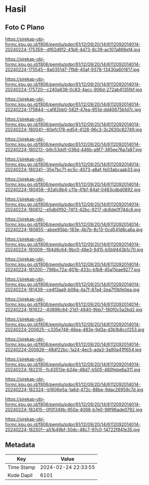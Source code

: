 # Hasil

## Foto C Plano

https://sirekap-obj-formc.kpu.go.id/f806/pemilu/pdpr/61/12/09/20/14/6112092014014-20240224-175359--df62d912-41b8-4d73-8c39-ac107a866ef4.jpg

https://sirekap-obj-formc.kpu.go.id/f806/pemilu/pdpr/61/12/09/20/14/6112092014014-20240224-175545--8a0351d7-7fb8-40af-9378-13430a601617.jpg

https://sirekap-obj-formc.kpu.go.id/f806/pemilu/pdpr/61/12/09/20/14/6112092014014-20240224-175720--c240a638-0c83-4acc-906d-272ab4135fbf.jpg

https://sirekap-obj-formc.kpu.go.id/f806/pemilu/pdpr/61/12/09/20/14/6112092014014-20240224-175844--caf82bb0-582f-47ea-951d-dd40675b1d7c.jpg

https://sirekap-obj-formc.kpu.go.id/f806/pemilu/pdpr/61/12/09/20/14/6112092014014-20240224-180041--60efc178-ed54-4128-96c3-3c2630c82749.jpg

https://sirekap-obj-formc.kpu.go.id/f806/pemilu/pdpr/61/12/09/20/14/6112092014014-20240224-180213--b6c53dd1-036d-446b-a8f7-385ee76a7a87.jpg

https://sirekap-obj-formc.kpu.go.id/f806/pemilu/pdpr/61/12/09/20/14/6112092014014-20240224-180341--35e7bc71-ec5c-4073-a8af-fe03abcaab33.jpg

https://sirekap-obj-formc.kpu.go.id/f806/pemilu/pdpr/61/12/09/20/14/6112092014014-20240224-180458--92afc8b4-c11e-41bf-84af-0483cdbd0892.jpg

https://sirekap-obj-formc.kpu.go.id/f806/pemilu/pdpr/61/12/09/20/14/6112092014014-20240224-180612--e5db0f92-74f3-42bc-9217-dc6de0f744c8.jpg

https://sirekap-obj-formc.kpu.go.id/f806/pemilu/pdpr/61/12/09/20/14/6112092014014-20240224-180855--abee95bb-183e-4b7b-8c13-0cd541d8ca6a.jpg

https://sirekap-obj-formc.kpu.go.id/f806/pemilu/pdpr/61/12/09/20/14/6112092014014-20240224-181009--f84d6c64-9bc0-48e3-9415-b5b9443b1c70.jpg

https://sirekap-obj-formc.kpu.go.id/f806/pemilu/pdpr/61/12/09/20/14/6112092014014-20240224-181200--796bc72a-401b-433c-b1b8-45a11eae9277.jpg

https://sirekap-obj-formc.kpu.go.id/f806/pemilu/pdpr/61/12/09/20/14/6112092014014-20240224-181439--ce4f3aa9-b06a-4a7f-87a4-2ea7f0bfe0ea.jpg

https://sirekap-obj-formc.kpu.go.id/f806/pemilu/pdpr/61/12/09/20/14/6112092014014-20240224-181622--40898c84-21d1-4840-9bb7-180f0c5a2bd2.jpg

https://sirekap-obj-formc.kpu.go.id/f806/pemilu/pdpr/61/12/09/20/14/6112092014014-20240224-200625--c335e748-46ea-483e-9d3a-d3b1b8ccf253.jpg

https://sirekap-obj-formc.kpu.go.id/f806/pemilu/pdpr/61/12/09/20/14/6112092014014-20240224-200626--48df22bc-1a24-4ec5-ada3-3a90a41ff654.jpg

https://sirekap-obj-formc.kpu.go.id/f806/pemilu/pdpr/61/12/09/20/14/6112092014014-20240224-182215--fc43513e-b24e-48d7-b505-480febe6a311.jpg

https://sirekap-obj-formc.kpu.go.id/f806/pemilu/pdpr/61/12/09/20/14/6112092014014-20240224-182324--b1606e5a-1a6d-472c-88be-9dac26959c7d.jpg

https://sirekap-obj-formc.kpu.go.id/f806/pemilu/pdpr/61/12/09/20/14/6112092014014-20240224-182415--0f0f349b-950a-4068-b7e0-99f96ade0792.jpg

https://sirekap-obj-formc.kpu.go.id/f806/pemilu/pdpr/61/12/09/20/14/6112092014014-20240224-182501--a51b49bf-30dc-48c7-97c0-14722f841e35.jpg


## Metadata

| Key        | Value               |
| ---------- | ------------------- |
| Time Stamp | 2024-02-24 22:33:55 |
| Kode Dapil | 6101                |



